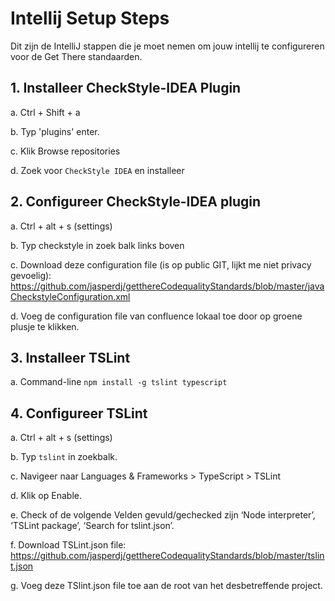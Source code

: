 # Intellij Setup Steps 
Dit zijn de IntelliJ stappen die je moet nemen om jouw intellij te configureren voor de Get There standaarden. 

## 1.	Installeer CheckStyle-IDEA Plugin

a.	Ctrl + Shift + a 

b.	Typ 'plugins' enter. 

c.	Klik Browse repositories 

d.	Zoek voor `CheckStyle IDEA` en installeer


## 2.	Configureer CheckStyle-IDEA plugin

a.	Ctrl + alt + s (settings) 

b.	Typ checkstyle in zoek balk links boven 

c.	Download deze configuration file (is op public GIT, lijkt me niet privacy gevoelig): https://github.com/jasperdj/getthereCodequalityStandards/blob/master/javaCheckstyleConfiguration.xml

d.	Voeg de configuration file van confluence lokaal toe door op groene plusje te klikken.


## 3.	Installeer TSLint

a.	Command-line `npm install -g tslint typescript` 

## 4.	Configureer TSLint  

a.	Ctrl + alt + s (settings)

b.	Typ `tslint` in zoekbalk.

c.	Navigeer naar Languages & Frameworks > TypeScript > TSLint 

d.	Klik op Enable. 

e.	Check of de volgende Velden gevuld/gechecked zijn ‘Node interpreter’, ‘TSLint package’, ‘Search for tslint.json’. 

f.	Download TSLint.json file: 
    https://github.com/jasperdj/getthereCodequalityStandards/blob/master/tslint.json 
    
g.	Voeg deze TSlint.json file toe aan de root van het desbetreffende project. 
